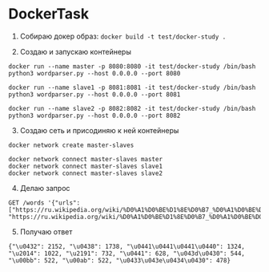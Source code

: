 # DockerTask

1. Собираю докер образ:
```docker build -t test/docker-study .```

2. Создаю и запускаю контейнеры
```
docker run --name master -p 8080:8080 -it test/docker-study /bin/bash
python3 wordparser.py --host 0.0.0.0 --port 8080
```
```
docker run --name slave1 -p 8081:8081 -it test/docker-study /bin/bash
python3 wordparser.py --host 0.0.0.0 --port 8081
```
```
docker run --name slave2 -p 8082:8082 -it test/docker-study /bin/bash
python3 wordparser.py --host 0.0.0.0 --port 8082
```

3. Создаю сеть и присодиняю к ней контейнеры
```
docker network create master-slaves

docker network connect master-slaves master
docker network connect master-slaves slave1
docker network connect master-slaves slave2
```

4. Делаю запрос
```
GET /words '{"urls": ["https://ru.wikipedia.org/wiki/%D0%A1%D0%BE%D1%8E%D0%B7_%D0%A1%D0%BE%D0%B2%D0%B5%D1%82%D1%81%D0%BA%D0%B8%D1%85_%D0%A1%D0%BE%D1%86%D0%B8%D0%B0%D0%BB%D0%B8%D1%81%D1%82%D0%B8%D1%87%D0%B5%D1%81%D0%BA%D0%B8%D1%85_%D0%A0%D0%B5%D1%81%D0%BF%D1%83%D0%B1%D0%BB%D0%B8%D0%BA", "https://ru.wikipedia.org/wiki/%D0%A1%D0%BE%D1%8E%D0%B7_%D0%A1%D0%BE%D0%B2%D0%B5%D1%82%D1%81%D0%BA%D0%B8%D1%85_%D0%A1%D0%BE%D1%86%D0%B8%D0%B0%D0%BB%D0%B8%D1%81%D1%82%D0%B8%D1%87%D0%B5%D1%81%D0%BA%D0%B8%D1%85_%D0%A0%D0%B5%D1%81%D0%BF%D1%83%D0%B1%D0%BB%D0%B8%D0%BA"]}'
```

5. Получаю ответ
```
{"\u0432": 2152, "\u0438": 1738, "\u0441\u0441\u0441\u0440": 1324, "\u2014": 1022, "\u2191": 732, "\u0441": 628, "\u043d\u0430": 544, "\u00bb": 522, "\u00ab": 522, "\u0433\u043e\u0434\u0430": 478}
```
